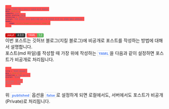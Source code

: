 ```yaml
---
title: "깃허브 블로그(Jekyll) 비공개 포스트 작성하기"
date: 2019-11-17
comments: true
author_profile: false
categories : "Jekyll"
excerpt: "이번 포스트는 깃허브 블로그(지킬 블로그)에 비공개로 포스트 하는 방법에 대해서 설명합니다."
header:
    image: /assets/images/privatepost_image.jpg
---
```


<!--Language Button HTML -->
<a class="Jekyll"><i class="fab fa-github"></i> Jekyll</a><a class="JekyllVer">4.0.0</a>
<a class="YAML"><i class="fab fa-yammer"></i> YAML</a><a class="YAMLVer">1.2</a>
<!--Language Button HTML -->
<!--MAIN CONTENT-->

이번 포스트는 깃허브 블로그(지킬 블로그)에 비공개로 포스트를 작성하는 방법에 대해서 설명합니다.

포스트(md 파일)를 작성할 때 가장 위에 작성하는 `YAML`을 다음과 같이 설정하면 포스트가 비공개로 처리됩니다.

~~~yaml
---
title : "외부인 출입금지!"
date : 2019-12-25
categories : "top secret!"
excerpt: "비공개"
...
published : false 
# default : true
---
~~~

위 `published` 옵션을 `false`로 설정하게 되면 로컬에서도, 서버에서도 포스트가 비공개(Private)로 처리됩니다.

<!--MAIN CONTENT-->
<!-- Main CSS -->
<style>
.page__content h1,
.page__content h2
{
    padding-bottom: 0.5em;
    border-bottom: 1px solid #89ddff;
}
p{
    margin-block-start: 0em;
    margin-block-end: 0em;
    margin-inline-start: 0px;
    margin-inline-end: 0px;
    margin-top:0px;
    margin-bottom: 0px;
}

.page h1:before {
    padding-right: 0.3em;
    color: #9ddcff;
    content: "/";
}

.page h2:before {
    padding-right: 0.3em;
    color: #9ddcff;
    content: "//";
}

.page h3:before {
    padding-right: 0.3em;
    color: #9ddcff;
    content: "///";
}

.page h4:before {
    padding-right: 0.3em;
    color: #9ddcff;
    content: "////";
}

p>code, a>code, li>code, figcaption>code, td>code {
    padding-left: 0.18rem;
    padding-right: 0.18rem;
    padding-top: 0.09rem;
    font-size: 0.8em;
    background: #fff;
    color: #5283f3;
    border: solid 1px #e1e4e5;
    border-radius: 0px;
    font-family: open sans,clear sans,helvetica neue,Helvetica,Arial,sans-serif;
    font-weight: bold;
}

blockquote{
    border-left: 0.25em solid #266477;
}
</style>
<!-- Main CSS -->
<!---Notice CSS-->
<style>
.notice {
    margin: 2em 0 !important;
    padding: 1em;
    color: #494e52;
    font-family: -apple-system,BlinkMacSystemFont,"Roboto","Segoe UI","Helvetica Neue","Lucida Grande",Arial,sans-serif;
    font-size: .75em !important;
    text-indent: initial;
    background-color: #f8f9f9;
    border-radius: 4px;
    box-shadow: 0 1px 1px rgba(189,193,196,0.25);
}

.notice--primary {
    margin: 2em 0 !important;
    padding: 1em;
    color: #494e52;
    font-family: -apple-system,BlinkMacSystemFont,"Roboto","Segoe UI","Helvetica Neue","Lucida Grande",Arial,sans-serif;
    font-size: .75em !important;
    text-indent: initial;
    background-color: #f1f1f2;
    border-radius: 4px;
    box-shadow: 0 1px 1px rgba(111,119,125,0.25);
}

.notice--info {
    margin: 2em 0 !important;
    padding: 1em;
    color: #494e52;
    font-family: -apple-system,BlinkMacSystemFont,"Roboto","Segoe UI","Helvetica Neue","Lucida Grande",Arial,sans-serif;
    font-size: .75em !important;
    text-indent: initial;
    background-color: #ebf5f8;
    border-radius: 4px;
    box-shadow: 0 1px 1px rgba(59,156,186,0.25);
}

.notice--warning {
    margin: 2em 0 !important;
    padding: 1em;
    color: #494e52;
    font-family: -apple-system,BlinkMacSystemFont,"Roboto","Segoe UI","Helvetica Neue","Lucida Grande",Arial,sans-serif;
    font-size: .75em !important;
    text-indent: initial;
    background-color: #fbf2e6;
    border-radius: 4px;
    box-shadow: 0 1px 1px rgba(214,127,5,0.25);
}

.notice--success {
    margin: 2em 0 !important;
    padding: 1em;
    color: #494e52;
    font-family: -apple-system,BlinkMacSystemFont,"Roboto","Segoe UI","Helvetica Neue","Lucida Grande",Arial,sans-serif;
    font-size: .75em !important;
    text-indent: initial;
    background-color: #ecf6ec;
    border-radius: 4px;
    box-shadow: 0 1px 1px rgba(63,166,63,0.25);
}

.notice--danger {
    margin: 2em 0 !important;
    padding: 1em;
    color: #494e52;
    font-family: -apple-system,BlinkMacSystemFont,"Roboto","Segoe UI","Helvetica Neue","Lucida Grande",Arial,sans-serif;
    font-size: .75em !important;
    text-indent: initial;
    background-color: #fdefef;
    border-radius: 4px;
    box-shadow: 0 1px 1px rgba(238,95,91,0.25);
}
</style>
<!---Notice CSS-->
<!-- Language Button CSS -->
<style>
.YAML {
    display: inline;
    padding-left: 5px;
    padding-right: 5px;
    padding-top: 1px;
    padding-bottom: 2px;
    font-size: 0.6em;
    text-align: center;
    background-color: #ff5050;
    color: #f8fafc;
    border-top-left-radius: 3px;
    border-bottom-left-radius: 3px;
    
}

.YAMLVer {
    display: inline;
    padding-left: 5px;
    padding-right: 5px;
    padding-top: 1px;
    padding-bottom: 2px;
    font-size: 0.6em;
    text-align: center;
    background-color: #64b764;
    color: #fff;
    border-top-right-radius: 3px;
    border-bottom-right-radius: 3px;
}
.Jekyll {
    display: inline;
    padding-left: 5px;
    padding-right: 5px;
    padding-top: 1px;
    padding-bottom: 2px;
    font-size: 0.6em;
    text-align: center;
    background-color: #c00;
    color: #f8fafc;
    border-top-left-radius: 3px;
    border-bottom-left-radius: 3px;
    
}

.JekyllVer {
    display: inline;
    padding-left: 5px;
    padding-right: 5px;
    padding-top: 1px;
    padding-bottom: 2px;
    font-size: 0.6em;
    text-align: center;
    background-color: #343434;
    color: #fff;
    border-top-right-radius: 3px;
    border-bottom-right-radius: 3px;
}
.MySQL {
    display: inline;
    padding-left: 5px;
    padding-right: 5px;
    padding-top: 1px;
    padding-bottom: 2px;
    font-size: 0.6em;
    text-align: center;
    background-color: #52809c;
    color: #f8fafc;
    border-top-left-radius: 3px;
    border-bottom-left-radius: 3px;
}

.MySQLVer {
    display: inline;
    padding-left: 5px;
    padding-right: 5px;
    padding-top: 1px;
    padding-bottom: 2px;
    font-size: 0.6em;
    text-align: center;
    background-color: #f8981d;
    color: #f8fafc;
    border-top-right-radius: 3px;
    border-bottom-right-radius: 3px;
}

.Javascript {
    display: inline;
    padding-left: 5px;
    padding-right: 5px;
    padding-top: 1px;
    padding-bottom: 2px;
    font-size: 0.6em;
    text-align: center;
    background-color: #f2e21b;
    color: #222;
    border-top-left-radius: 3px;
    border-bottom-left-radius: 3px;
}

.Javascriptver {
    display: inline;
    padding-left: 5px;
    padding-right: 5px;
    padding-top: 1px;
    padding-bottom: 2px;
    font-size: 0.6em;
    text-align: center;
    background-color: #000000c7;
    color: #f8fafc;
    border-top-right-radius: 3px;
    border-bottom-right-radius: 3px;
}

.PHP {
    display: inline;
    padding-left: 5px;
    padding-right: 5px;
    padding-top: 1px;
    padding-bottom: 2px;
    font-size: 0.6em;
    text-align: center;
    background-color: #777bb3;
    color: #f8fafc;
    border-top-left-radius: 3px;
    border-bottom-left-radius: 3px;
    content: "MySQL";
}

.PHPver {
    display: inline;
    padding-left: 5px;
    padding-right: 5px;
    padding-top: 1px;
    padding-bottom: 2px;
    font-size: 0.6em;
    text-align: center;
    background-color: #000000c7;
    color: #f8fafc;
    border-top-right-radius: 3px;
    border-bottom-right-radius: 3px;
}

.Python {
    display: inline;
    padding-left: 5px;
    padding-right: 5px;
    padding-top: 1px;
    padding-bottom: 2px;
    font-size: 0.6em;
    text-align: center;
    background-color: #0277bd;
    color: #f8fafc;
    border-top-left-radius: 3px;
    border-bottom-left-radius: 3px;
}

.PythonVer {
    display: inline;
    padding-left: 5px;
    padding-right: 5px;
    padding-top: 1px;
    padding-bottom: 2px;
    font-size: 0.6em;
    text-align: center;
    background-color: #ffc107;
    color: #f8fafc;
    border-top-right-radius: 3px;
    border-bottom-right-radius: 3px;
}

.HTML {
    display: inline;
    padding-left: 5px;
    padding-right: 5px;
    padding-top: 1px;
    padding-bottom: 2px;
    font-size: 0.6em;
    text-align: center;
    background-color: #df4b25;
    color: #fff;
    border-top-left-radius: 3px;
    border-bottom-left-radius: 3px;
}

.HTMLVer {
    display: inline;
    padding-left: 5px;
    padding-right: 5px;
    padding-top: 1px;
    padding-bottom: 2px;
    font-size: 0.6em;
    text-align: center;
    background-color: black;
    color: #fff;
    border-top-right-radius: 3px;
    border-bottom-right-radius: 3px;
}

.CSS {
    display: inline;
    padding-left: 5px;
    padding-right: 5px;
    padding-top: 1px;
    padding-bottom: 2px;
    font-size: 0.6em;
    text-align: center;
    background-color: rgb(40, 164, 217);
    color: #fff;
    border-top-left-radius: 3px;
    border-bottom-left-radius: 3px;
}

.CSSVer {
    display: inline;
    padding-left: 5px;
    padding-right: 5px;
    padding-top: 1px;
    padding-bottom: 2px;
    font-size: 0.6em;
    text-align: center;
    background-color: black;
    color: #fff;
    border-top-right-radius: 3px;
    border-bottom-right-radius: 3px;
}
.Windows {
    display: inline;
    padding-left: 5px;
    padding-right: 5px;
    padding-top: 1px;
    padding-bottom: 2px;
    font-size: 0.6em;
    text-align: center;
    background-color: #00a8e8;
    color: #fff;
    border-top-left-radius: 3px;
    border-bottom-left-radius: 3px;
    content: "MySQL";
}

.WindowsVer {
    display: inline;
    padding-left: 5px;
    padding-right: 5px;
    padding-top: 1px;
    padding-bottom: 2px;
    font-size: 0.6em;
    text-align: center;
    background-color: #ffe500;
    color: #424242;
    border-top-right-radius: 3px;
    border-bottom-right-radius: 3px;
}
</style>
<!-- Language Button CSS -->
